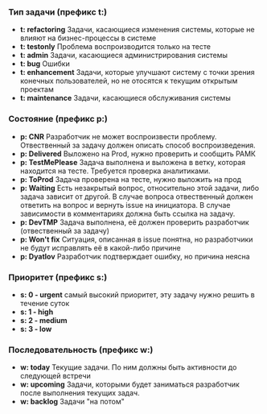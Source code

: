 ### Тип задачи (префикс t:)
* **t: refactoring** Задачи, касающиеся изменения системы, которые не влияют на бизнес-процессы в системе
* **t: testonly** Проблема воспроизводится только на тесте
* **t: admin** Задачи, касающиеся администрирования системы
* **t: bug** Ошибки
* **t: enhancement** Задачи, которые улучшают систему с точки зрения конечных пользователей, но не отосятся к текущим открытым проектам
* **t: maintenance** Задачи, касающиеся обслуживания системы

### Состояние (префикс p:)
* **p: CNR** Разработчик не может воспроизвести проблему. Отвественный за задачу должен описать способ воспроизведения.
* **p: Delivered** Выложено на Prod, нужно проверить и сообщить РАМК	
* **p: TestMePlease** Задача выполнена и выложена в ветку, которая находится на тесте. Требуется проверка аналитиками.
* **p: ToProd** Задача проверена на тесте, нужно выложить на прод
* **p: Waiting** Есть незакрытый вопрос, относительно этой задачи, либо задача зависит от другой. В случае вопроса отвественный должен ответить на вопрос и вернуть issue на инициатора. В случае зависимости в комментариях должна быть ссылка на задачу.
* **p: DevTMP** Задача выполнена, её должен проверить разработчик (отвественный за задачу)
* **p: Won't fix** Ситуация, описанная в issue понятна, но разработчики не будут исправлять её в какой-либо причине
* **p: Dyatlov** Разработчик подтверждает ошибку, но причина  неясна

### Приоритет (префикс s:)
* **s: 0 - urgent** самый высокий приоритет, эту задачу нужно решить в течение суток
* **s: 1 - high** 
* **s: 2 - medium** 	
* **s: 3 - low** 

### Последовательность  (префикс w:)
* **w: today** Текущие задачи. По ним должны быть активности до следующей встречи
* **w: upcoming** Задачи, которыми будет заниматься разработчик после выполнения текущих задач.
* **w: backlog** Задачи "на потом"